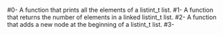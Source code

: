 #0- A function that prints all the elements of a listint_t list.
#1-  A function that returns the number of elements in a linked listint_t list.
#2- A function that adds a new node at the beginning of a listint_t list.
#3-  
